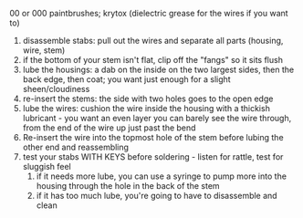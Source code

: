 00 or 000 paintbrushes; krytox (dielectric grease for the wires if you want to)

1. disassemble stabs: pull out the wires and separate all parts (housing, wire, stem)
2. if the bottom of your stem isn't flat, clip off the "fangs" so it sits flush
3. lube the housings: a dab on the inside on the two largest sides, then the back edge, then coat; you want just enough for a slight sheen/cloudiness
4. re-insert the stems: the side with two holes goes to the open edge
5. lube the wires: cushion the wire inside the housing with a thickish lubricant - you want an even layer you can barely see the wire through, from the end of the wire up just past the bend
6. Re-insert the wire into the topmost hole of the stem before lubing the other end and reassembling
7. test your stabs WITH KEYS before soldering - listen for rattle, test for sluggish feel
	1. if it needs more lube, you can use a syringe to pump more into the housing through the hole in the back of the stem
	2. if it has too much lube, you're going to have to disassemble and clean